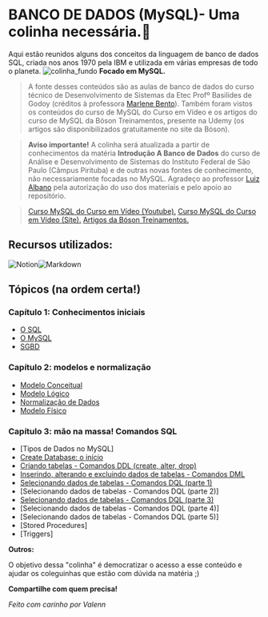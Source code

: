 # BANCO DE DADOS (MySQL)- Uma colinha necessária.📝
Aqui estão reunidos alguns dos conceitos da linguagem de banco de dados SQL, criada nos anos 1970 pela IBM e utilizada em várias empresas de todo o planeta.
![colinha_fundo](https://user-images.githubusercontent.com/85965282/152711729-60727fa8-ffbf-4b21-9136-611c197dc5fb.png)
**Focado em MySQL.**
> A fonte desses conteúdos são as aulas de banco de dados do curso técnico de Desenvolvimento de Sistemas da Etec Profº Basilides de Godoy (créditos à professora [Marlene Bento](https://www.linkedin.com/in/marlene-bento-36828021/)). Também foram vistos os conteúdos do curso de MySQL do Curso em Vídeo e os artigos do curso de MySQL da Bóson Treinamentos, presente na Udemy (os artigos são disponibilizados gratuitamente no site da Bóson). 

> **Aviso importante!** A colinha será atualizada a partir de conhecimentos da matéria __Introdução A Banco de Dados__ do curso de Análise e Desenvolvimento de Sistemas do Instituto Federal de São Paulo (Câmpus Pirituba) e de outras novas fontes de conhecimento, não necessariamente focadas no MySQL. Agradeço ao professor [Luiz Albano](https://www.linkedin.com/in/luiz-albano) pela autorização do uso dos materiais e pelo apoio ao repositório.

> 
> [Curso MySQL do Curso em Vídeo (Youtube).](https://youtube.com/playlist?list=PLHz_AreHm4dkBs-795Dsgvau_ekxg8g1r)
> [Curso MySQL do Curso em Vídeo (Site).](https://www.cursoemvideo.com/curso/mysql/)
> [Artigos da Bóson Treinamentos.](http://www.bosontreinamentos.com.br/curso-completo-de-mysql/)


## Recursos utilizados:
<p style="display:flex;">
  <img src="https://img.shields.io/badge/Notion-000000?style=for-the-badge&logo=notion&logoColor=white" alt="Notion"/> 
  <img src="https://img.shields.io/badge/Markdown-000000?style=for-the-badge&logo=markdown&logoColor=white" alt="Markdown"/>
</p>
  
  
## Tópicos (na ordem certa!)


### Capítulo 1: Conhecimentos iniciais

 - [O SQL](./O_SQL/README.md)
 - [O MySQL](./O_MySQL/README.md) 
 - [SGBD](./SGBD/README.md)


 ### Capítulo 2: modelos e normalização

- [Modelo Conceitual](./Modelo_Conceitual/Modelo_Conceitual.md)
- [Modelo Lógico](./Modelo_Logico/Modelo_Logico.md)
- [Normalização de Dados](./Normalizacao/README.md)
- [Modelo Físico](./Modelo_Fisico/README.md)


 ### Capítulo 3: mão na massa! Comandos SQL

 - [Tipos de Dados no MySQL]
 - [Create Database: o início](./Create_Database/README.md)
 - [Criando tabelas - Comandos DDL (create, alter, drop)](./Comandos_DDL/README.md)
 - [Inserindo, alterando e excluindo dados de tabelas - Comandos DML](./Comandos_DML/README.md)
 - [Selecionando dados de tabelas - Comandos DQL (parte 1)](./Comandos_DQL_1/README.md)
 - [Selecionando dados de tabelas - Comandos DQL (parte 2)]
 - [Selecionando dados de tabelas - Comandos DQL (parte 3)](./Comandos_DQL_3/README.md)
 - [Selecionando dados de tabelas - Comandos DQL (parte 4)]
 - [Selecionando dados de tabelas - Comandos DQL (parte 5)]
 - [Stored Procedures]
 - [Triggers]

**Outros:**
 
O objetivo dessa "colinha" é democratizar o acesso a esse conteúdo e ajudar os coleguinhas que estão com dúvida na matéria ;)

**Compartilhe com quem precisa!**

*Feito com carinho por Valenn*
